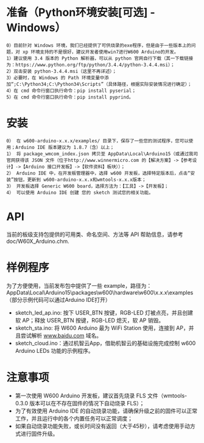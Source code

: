 # 准备（Python环境安装[可选] - Windows）
	0）目前针对 Windows 环境，我们已经提供了可供烧录的exe程序，但是由于一些版本上的问题，对 xp 环境支持的不是很好，建议开发者使用win7进行W600 Arduino的开发。
	1）建议使用 3.4 版本的 Python 解析器，可以从 python 官网自行下载（其一下载链接为：https://www.python.org/ftp/python/3.4.4/python-3.4.4.msi）；
	2）双击安装 python-3.4.4.msi（这里不再详述）；
	3）必要时，在 Windows 的 Path 环境变量中添加“;C:\Python34;C:\Python34\Scripts”（具体路径，根据实际安装情况进行确定）；
	4）在 cmd 命令行窗口执行命令：pip install pyserial；
	5）在 cmd 命令行窗口执行命令：pip install pyprind。

# 安装
	0） 在 w600-arduino-x.x.x/examples/ 目录下，保存了一些您的测试程序，您可以使用；Arduino IDE 版本建议为 1.8.7（含）以上；
	1） 将 package_wmcom_index.json 拷贝至 AppData\Local\Arduino15（或通过我司官网获得该 JSON 文件（位于http://www.winnermicro.com 的【解决方案】->【参考设计】->【Arduino 接口开发板】->【软件资料】板块））；
	2） Arduino IDE 中，在开发板管理器中，选择 w600 开发板，选择特定版本后，点击“安装”按钮，更新到 w600-arduino-x.x.x和wmtools-x.x.x版本；
	3） 开发板选择 Generic W600 board，选择方法为：【工具】->【开发板】；
	4） 可以使用 Arduino IDE 创建 您的 sketch 测试您的相关功能。

# API 
当前的板级支持包提供的可用类、命名空间、方法等 API 帮助信息，请参考 doc/W60X_Arduino.chm.
	
# 样例程序
为了方便使用，当前发布包中提供了一些 example，路径为：AppData\Local\Arduino15\packages\w600\hardware\w600\x.x.x\examples（部分示例代码可以通过Arduino IDE打开）
- sketch_led_ap.ino: 按下 USER_BTN 按键，RGB-LED 灯被点亮，并且创建软 AP；释放 USER_BTN 按键，RGB-LED 熄灭，软 AP 销毁。
- sketch_sta.ino: 将 W600 Arduino 最为 WiFi Station 使用，连接到 AP，并且尝试解析 www.baidu.com 域名。
- sketch_cloud.ino：通过机智云App，借助机智云的基础设施完成控制 w600 Arduino LEDs 功能的示例程序。

# 注意事项
- 第一次使用 W600 Arduino 开发板，建议首先烧录 FLS 文件（wmtools-0.3.0 版本可以在不存在固件的情况下自动烧录 FLS）；
- 为了有效使用 Arduino IDE 的自动烧录功能，请确保升级之前的固件可以正常工作，并且运行中的各个内置任务可以正常调度；
- 如果自动烧录功能失败，或长时间没有返回（大于45秒），请考虑使用手动方式进行固件升级。